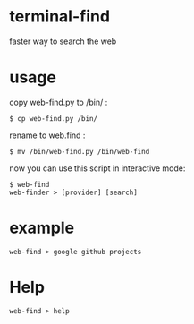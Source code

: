 terminal-find
=============

faster way to search the web

# usage

copy web-find.py to /bin/ :

```terminal
$ cp web-find.py /bin/
```

rename to web.find : 

```terminal
$ mv /bin/web-find.py /bin/web-find
```

now you can use this script in interactive mode:

```terminal
$ web-find
web-finder > [provider] [search]
```

# example

```terminal
web-find > google github projects
```

# Help

```terminal
web-find > help
```